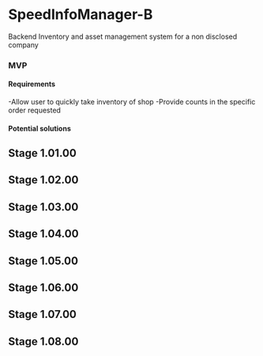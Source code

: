 # SpeedInfoManager-B

Backend Inventory and asset management system for a non disclosed company

### MVP

#### Requirements

-Allow user to quickly take inventory of shop
-Provide counts in the specific order requested

#### Potential solutions

## Stage 1.01.00

## Stage 1.02.00

## Stage 1.03.00

## Stage 1.04.00

## Stage 1.05.00

## Stage 1.06.00

## Stage 1.07.00

## Stage 1.08.00
